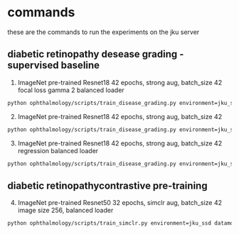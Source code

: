 # commands

these are the commands to run the experiments on the jku server

## diabetic retinopathy desease grading - supervised baseline

1. ImageNet pre-trained Resnet18 42 epochs, strong aug, batch_size 42 focal loss gamma 2 balanced loader

```bash
python ophthalmology/scripts/train_disease_grading.py environment=jku_ssd model=resnet18 datamodule.batch_size=42 lightning_module/loss=focal +datamodule.balanced_sampling=True logger.run_name=balanced_resnet18_focal_loss_strong_aug_42_epochs save_model="pretrained_resnet18_focal_strong_aug_balanced.pt" trainer.gpus=[1]
```

2. ImageNet pre-trained Resnet18 42 epochs, strong aug, batch_size 42

```bash
python ophthalmology/scripts/train_disease_grading.py environment=jku_ssd model=resnet18 datamodule.batch_size=42 lightning_module/loss=weighted_cross_entropy logger.run_name=resnet18_strong_aug_42_epochs_weighted save_model="pretrained_resnet18_strong_aug_weighted.pt" trainer.gpus=[2]
```

3. ImageNet pre-trained Resnet18 42 epochs, strong aug, batch_size 42 regression balanced loader

```bash
python ophthalmology/scripts/train_disease_grading.py environment=jku_ssd model=resnet18 model.num_output_units=1 datamodule.batch_size=42 lightning_module=disease_grading_regression lightning_module/loss=mse +datamodule.balanced_sampling=True logger.run_name=balanced_resnet18_regression_strong_aug_42_epochs save_model="pretrained_resnet18_regression_strong_aug_balanced.pt" trainer.gpus=[2]
```

## diabetic retinopathycontrastive pre-training

4. ImageNet pre-trained Resnet50 32 epochs, simclr aug, batch_size 42 image size 256, balanced loader

```bash
python ophthalmology/scripts/train_simclr.py environment=jku_ssd datamodule.batch_size=42 trainer.max_epochs=42 transforms@ssl_transforms=strong_normalize logger.run_name=balanced_pretrained_strong_aug_42_epochs save_model="pretrained_resnet50backbone_256image_balanced_strong_aug.pt" trainer.gpus=[3]
```
